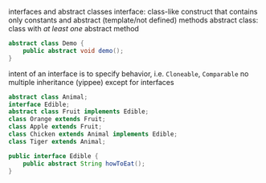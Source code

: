interfaces and abstract classes
interface: class-like construct that contains only constants and abstract (template/not defined) methods
abstract class: class with _at least one_ abstract method
```java
abstract class Demo {
	public abstract void demo();
}
```

intent of an interface is to specify behavior, i.e. `Cloneable`, `Comparable`
no multiple inheritance (yippee) except for interfaces

```java
abstract class Animal;  
interface Edible;  
abstract class Fruit implements Edible;  
class Orange extends Fruit;  
class Apple extends Fruit;  
class Chicken extends Animal implements Edible;  
class Tiger extends Animal;
```

```java
public interface Edible {
	public abstract String howToEat();
}
```